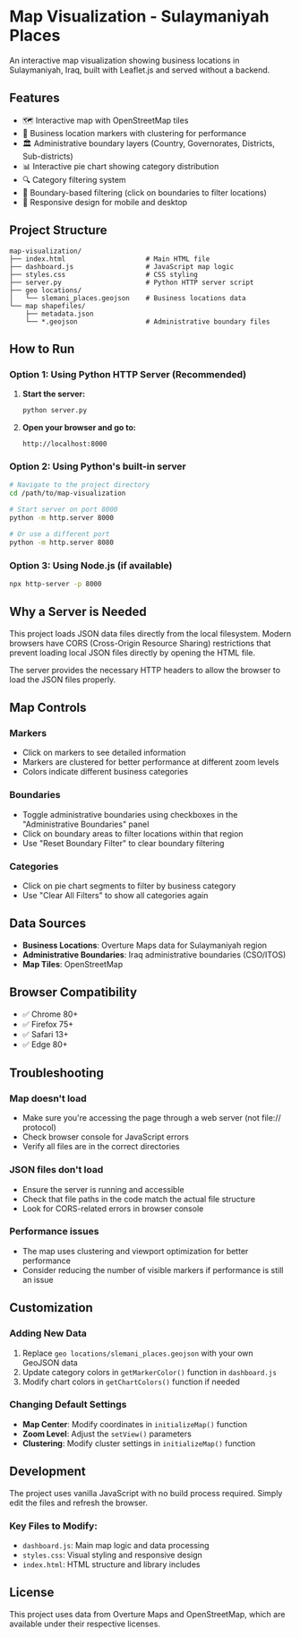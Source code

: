 # Map Visualization - Sulaymaniyah Places

An interactive map visualization showing business locations in Sulaymaniyah, Iraq, built with Leaflet.js and served without a backend.

## Features

- 🗺️ Interactive map with OpenStreetMap tiles
- 📍 Business location markers with clustering for performance
- 🏛️ Administrative boundary layers (Country, Governorates, Districts, Sub-districts)
- 📊 Interactive pie chart showing category distribution
- 🔍 Category filtering system
- 📐 Boundary-based filtering (click on boundaries to filter locations)
- 📱 Responsive design for mobile and desktop

## Project Structure

```
map-visualization/
├── index.html                    # Main HTML file
├── dashboard.js                  # JavaScript map logic
├── styles.css                    # CSS styling
├── server.py                     # Python HTTP server script
├── geo locations/
│   └── slemani_places.geojson    # Business locations data
└── map shapefiles/
    ├── metadata.json
    └── *.geojson                 # Administrative boundary files
```

## How to Run

### Option 1: Using Python HTTP Server (Recommended)

1. **Start the server:**

   ```bash
   python server.py
   ```

2. **Open your browser and go to:**
   ```
   http://localhost:8000
   ```

### Option 2: Using Python's built-in server

```bash
# Navigate to the project directory
cd /path/to/map-visualization

# Start server on port 8000
python -m http.server 8000

# Or use a different port
python -m http.server 8080
```

### Option 3: Using Node.js (if available)

```bash
npx http-server -p 8000
```

## Why a Server is Needed

This project loads JSON data files directly from the local filesystem. Modern browsers have CORS (Cross-Origin Resource Sharing) restrictions that prevent loading local JSON files directly by opening the HTML file.

The server provides the necessary HTTP headers to allow the browser to load the JSON files properly.

## Map Controls

### Markers

- Click on markers to see detailed information
- Markers are clustered for better performance at different zoom levels
- Colors indicate different business categories

### Boundaries

- Toggle administrative boundaries using checkboxes in the "Administrative Boundaries" panel
- Click on boundary areas to filter locations within that region
- Use "Reset Boundary Filter" to clear boundary filtering

### Categories

- Click on pie chart segments to filter by business category
- Use "Clear All Filters" to show all categories again

## Data Sources

- **Business Locations**: Overture Maps data for Sulaymaniyah region
- **Administrative Boundaries**: Iraq administrative boundaries (CSO/ITOS)
- **Map Tiles**: OpenStreetMap

## Browser Compatibility

- ✅ Chrome 80+
- ✅ Firefox 75+
- ✅ Safari 13+
- ✅ Edge 80+

## Troubleshooting

### Map doesn't load

- Make sure you're accessing the page through a web server (not file:// protocol)
- Check browser console for JavaScript errors
- Verify all files are in the correct directories

### JSON files don't load

- Ensure the server is running and accessible
- Check that file paths in the code match the actual file structure
- Look for CORS-related errors in browser console

### Performance issues

- The map uses clustering and viewport optimization for better performance
- Consider reducing the number of visible markers if performance is still an issue

## Customization

### Adding New Data

1. Replace `geo locations/slemani_places.geojson` with your own GeoJSON data
2. Update category colors in `getMarkerColor()` function in `dashboard.js`
3. Modify chart colors in `getChartColors()` function if needed

### Changing Default Settings

- **Map Center**: Modify coordinates in `initializeMap()` function
- **Zoom Level**: Adjust the `setView()` parameters
- **Clustering**: Modify cluster settings in `initializeMap()` function

## Development

The project uses vanilla JavaScript with no build process required. Simply edit the files and refresh the browser.

### Key Files to Modify:

- `dashboard.js`: Main map logic and data processing
- `styles.css`: Visual styling and responsive design
- `index.html`: HTML structure and library includes

## License

This project uses data from Overture Maps and OpenStreetMap, which are available under their respective licenses.

